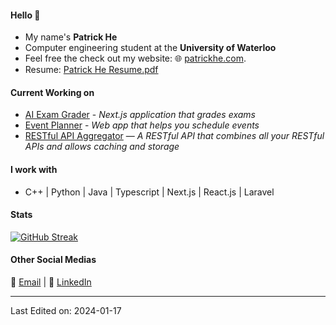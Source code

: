 #### Hello 👋
* My name's **Patrick He**
* Computer engineering student at the **University of Waterloo**
* Feel free the check out my website: 🌐 [patrickhe.com](https://patrickhe.com).
* Resume: [Patrick He Resume.pdf](https://github.com/he-patrick/he-patrick/files/13966997/Patrick.He.Resume.pdf)

#### Current Working on
* [AI Exam Grader](https://github.com/he-patrick/ai-exam-grader) - *Next.js application that grades exams*
* [Event Planner](https://github.com/he-patrick/event-planner) - *Web app that helps you schedule events*
* [RESTful API Aggregator](https://github.com/he-patrick/api-aggregator) — *A RESTful API that combines all your RESTful APIs and allows caching and storage*

#### I work with
* C++ | Python | Java | Typescript | Next.js | React.js | Laravel

 #### Stats
[![GitHub Streak](https://github-readme-streak-stats-rust-five.vercel.app?user=he-patrick&theme=tokyonight)](https://git.io/streak-stats)

#### Other Social Medias
📧 [Email](mailto:he.patrick2005@gmail.com) | 💼 [LinkedIn](https://www.linkedin.com/in/patrickhe2005/)


-----

Last Edited on: 2024-01-17
